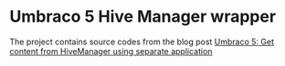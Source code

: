 Umbraco 5 Hive Manager wrapper
======================

The project contains source codes from the blog post
[Umbraco 5: Get content from HiveManager using separate application](http://yaplex.com/blog/umbraco-5-get-content-from-hivemanager-using-separate-application-207/ "Access HiveManager outside of Umbraco")
